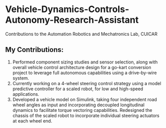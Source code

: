 # Vehicle-Dynamics-Controls-Autonomy-Research-Assistant
Contributions to the Automation Robotics and Mechatronics Lab, CUICAR

## My Contributions:
1. Performed component sizing studies and sensor selection, along with overall vehicle control architecture design for a go-kart conversion project to leverage full autonomous capabilities using a drive-by-wire system.
2. Currently working on a 4-wheel steering control strategy using a model predictive controller for a scaled robot, for low and high-speed applications.
3. Developed a vehicle model on Simulink, taking four independent road wheel angles as input and incorporating decoupled longitudinal dynamics to facilitate torque vectoring capabilities. Redesigned the chassis of the scaled robot to incorporate individual steering actuators at each wheel end.
